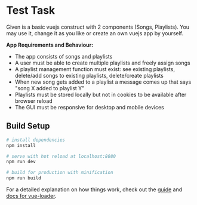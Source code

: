 # Test Task

Given is a basic vuejs construct with 2 components (Songs, Playlists). You may use it, change it as you like or create an own vuejs app by yourself.

**App Requirements and Behaviour:**
* The app consists of songs and playlists
* A user must be able to create multiple playlists and freely assign songs
* A playlist management function must exist: see existing playlists, delete/add songs to existing playlists, delete/create playlists
* When new song gets added to a playlist a message comes up that says "song X added to playlist Y"
* Playlists must be stored locally but not in cookies to be available after browser reload
* The GUI must be responsive for desktop and mobile devices

## Build Setup

``` bash
# install dependencies
npm install

# serve with hot reload at localhost:8080
npm run dev

# build for production with minification
npm run build
```

For a detailed explanation on how things work, check out the [guide](http://vuejs-templates.github.io/webpack/) and [docs for vue-loader](http://vuejs.github.io/vue-loader).
